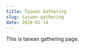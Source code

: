 ```yaml
---
title: Taiwan Gathering
slug: taiwan-gathering
date: 2020-01-14
---
```


This is taiwan gathering page.